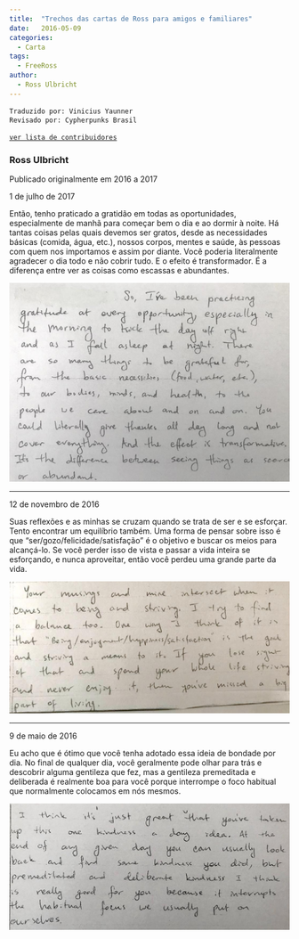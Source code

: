 ```yaml
---
title:  "Trechos das cartas de Ross para amigos e familiares"
date:   2016-05-09
categories: 
  - Carta
tags:
  - FreeRoss
author:
  - Ross Ulbricht
---
```

```
Traduzido por: Vinicius Yaunner
Revisado por: Cypherpunks Brasil
```
[```ver lista de contribuidores```](/about/#contribuidores)


### Ross Ulbricht

Publicado originalmente em 2016 a 2017


1 de julho de 2017

Então, tenho praticado a gratidão em todas as oportunidades, especialmente de manhã para começar bem o dia e ao dormir à noite. Há tantas coisas pelas quais devemos ser gratos, desde as necessidades básicas (comida, água, etc.), nossos corpos, mentes e saúde, às pessoas com quem nos importamos e assim por diante. Você poderia literalmente agradecer o dia todo e não cobrir tudo. E o efeito é transformador. É a diferença entre ver as coisas como escassas e abundantes.

![carta julho 2017](../stuff/ross-letter-excerpt-1-2.jpg)
__________________________________________

12 de novembro de 2016

Suas reflexões e as minhas se cruzam quando se trata de ser e se esforçar. Tento encontrar um equilíbrio também. Uma forma de pensar sobre isso é que “ser/gozo/felicidade/satisfação” é o objetivo e buscar os meios para alcançá-lo. Se você perder isso de vista e passar a vida inteira se esforçando, e nunca aproveitar, então você perdeu uma grande parte da vida.

![carta novembro 2016](../stuff/ross-letter-excerpt-2-2.jpg)
__________________________________________

9 de maio de 2016

Eu acho que é ótimo que você tenha adotado essa ideia de bondade por dia. No final de qualquer dia, você geralmente pode olhar para trás e descobrir alguma gentileza que fez, mas a gentileza premeditada e deliberada é realmente boa para você porque interrompe o foco habitual que normalmente colocamos em nós mesmos.

![carta maio 2016](../stuff/ross-letter-excerpt-3-1.jpg)